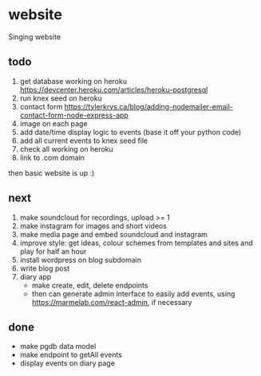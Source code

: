 # website
Singing website

## todo
1. get database working on heroku https://devcenter.heroku.com/articles/heroku-postgresql
1. run knex seed on heroku
1. contact form https://tylerkrys.ca/blog/adding-nodemailer-email-contact-form-node-express-app
1. image on each page
1. add date/time display logic to events (base it off your python code)
1. add all current events to knex seed file
1. check all working on heroku
1. link to .com domain

then basic website is up :)

## next
1. make soundcloud for recordings, upload >= 1
1. make instagram for images and short videos
1. make media page and embed soundcloud and instagram
1. improve style: get ideas, colour schemes from templates and sites and play for half an hour
1. install wordpress on blog subdomain
1. write blog post
1. diary app
   - make create, edit, delete endpoints
   - then can generate admin interface to easily add events, using https://marmelab.com/react-admin, if necessary

## done
- make pgdb data model
- make endpoint to getAll events
- display events on diary page
